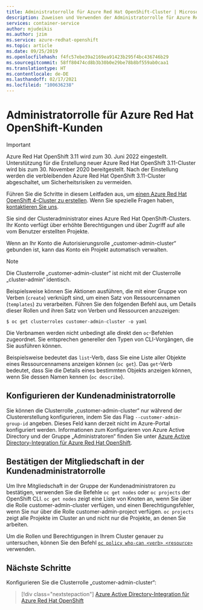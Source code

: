 ```yaml
---
title: Administratorrolle für Azure Red Hat OpenShift-Cluster | Microsoft-Dokumentation
description: Zuweisen und Verwenden der Administratorrolle für Azure Red Hat OpenShift-Cluster
services: container-service
author: mjudeikis
ms.author: jzim
ms.service: azure-redhat-openshift
ms.topic: article
ms.date: 09/25/2019
ms.openlocfilehash: f4fc57ebe39a2169ea91423b295f4bc436746b29
ms.sourcegitcommit: 58ff80474cd8b3b30b0e29be78b8bf559ab0caa1
ms.translationtype: HT
ms.contentlocale: de-DE
ms.lasthandoff: 02/17/2021
ms.locfileid: "100636238"
---
```

# <a name="azure-red-hat-openshift-customer-administrator-role"></a>Administratorrolle für Azure Red Hat OpenShift-Kunden

> [!IMPORTANT]
> Azure Red Hat OpenShift 3.11 wird zum 30. Juni 2022 eingestellt. Unterstützung für die Erstellung neuer Azure Red Hat OpenShift 3.11-Cluster wird bis zum 30. November 2020 bereitgestellt. Nach der Einstellung werden die verbleibenden Azure Red Hat OpenShift 3.11-Cluster abgeschaltet, um Sicherheitsrisiken zu vermeiden.
> 
> Führen Sie die Schritte in diesem Leitfaden aus, um [einen Azure Red Hat OpenShift 4-Cluster zu erstellen](tutorial-create-cluster.md).
> Wenn Sie spezielle Fragen haben, [kontaktieren Sie uns](mailto:arofeedback@microsoft.com).

Sie sind der Clusteradministrator eines Azure Red Hat OpenShift-Clusters. Ihr Konto verfügt über erhöhte Berechtigungen und über Zugriff auf alle vom Benutzer erstellten Projekte.

Wenn an Ihr Konto die Autorisierungsrolle „customer-admin-cluster“ gebunden ist, kann das Konto ein Projekt automatisch verwalten.

> [!Note] 
> Die Clusterrolle „customer-admin-cluster“ ist nicht mit der Clusterrolle „cluster-admin“ identisch.

Beispielsweise können Sie Aktionen ausführen, die mit einer Gruppe von Verben (`create`) verknüpft sind, um einen Satz von Ressourcennamen (`templates`) zu verarbeiten. Führen Sie den folgenden Befehl aus, um Details dieser Rollen und ihren Satz von Verben und Ressourcen anzuzeigen:

`$ oc get clusterroles customer-admin-cluster -o yaml`

Die Verbnamen werden nicht unbedingt alle direkt den `oc`-Befehlen zugeordnet. Sie entsprechen genereller den Typen von CLI-Vorgängen, die Sie ausführen können. 

Beispielsweise bedeutet das `list`-Verb, dass Sie eine Liste aller Objekte eines Ressourcennamens anzeigen können (`oc get`). Das `get`-Verb bedeutet, dass Sie die Details eines bestimmten Objekts anzeigen können, wenn Sie dessen Namen kennen (`oc describe`).

## <a name="configure-the-customer-administrator-role"></a>Konfigurieren der Kundenadministratorrolle

Sie können die Clusterrolle „customer-admin-cluster“ nur während der Clustererstellung konfigurieren, indem Sie das Flag `--customer-admin-group-id` angeben. Dieses Feld kann derzeit nicht im Azure-Portal konfiguriert werden. Informationen zum Konfigurieren von Azure Active Directory und der Gruppe „Administratoren“ finden Sie unter [Azure Active Directory-Integration für Azure Red Hat OpenShift](howto-aad-app-configuration.md).

## <a name="confirm-membership-in-the-customer-administrator-role"></a>Bestätigen der Mitgliedschaft in der Kundenadministratorrolle

Um Ihre Mitgliedschaft in der Gruppe der Kundenadministratoren zu bestätigen, verwenden Sie die Befehle `oc get nodes` oder `oc projects` der OpenShift CLI. `oc get nodes` zeigt eine Liste von Knoten an, wenn Sie über die Rolle customer-admin-cluster verfügen, und einen Berechtigungsfehler, wenn Sie nur über die Rolle customer-admin-project verfügen. `oc projects` zeigt alle Projekte im Cluster an und nicht nur die Projekte, an denen Sie arbeiten.

Um die Rollen und Berechtigungen in Ihrem Cluster genauer zu untersuchen, können Sie den Befehl [`oc policy who-can <verb> <resource>`](https://docs.openshift.com/container-platform/3.11/admin_guide/manage_rbac.html#managing-role-bindings) verwenden.

## <a name="next-steps"></a>Nächste Schritte

Konfigurieren Sie die Clusterrolle „customer-admin-cluster“:
> [!div class="nextstepaction"]
> [Azure Active Directory-Integration für Azure Red Hat OpenShift](howto-aad-app-configuration.md)
